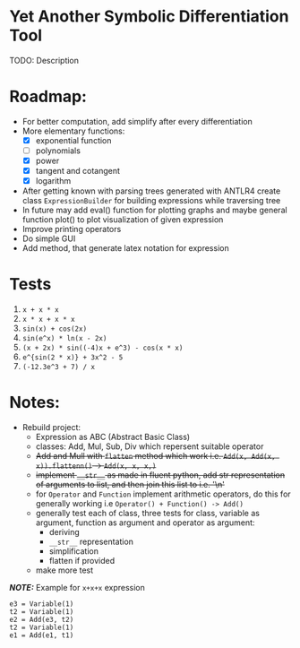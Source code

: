 # Yet Another Symbolic Differentiation Tool
TODO: Description

# Roadmap:
* For better computation, add simplify after every differentiation
* More elementary functions:
  - [x] exponential function
  - [ ] polynomials
  - [x] power
  - [x] tangent and cotangent
  - [x] logarithm
* After getting known with parsing trees generated with ANTLR4 create class `ExpressionBuilder` for building expressions while traversing tree
* In future may add eval() function for plotting graphs and maybe general function plot() to plot visualization of given expression
* Improve printing operators
* Do simple GUI
* Add method, that generate latex notation for expression

# Tests
1. `x + x * x`
2. `x * x + x * x`
3. `sin(x) + cos(2x)`
4. `sin(e^x) * ln(x - 2x)`
5. `(x + 2x) * sin((-4)x + e^3) - cos(x * x)`
6. `e^{sin(2 * x)} + 3x^2 - 5`
7. `(-12.3e^3 + 7) / x`


# Notes:
* Rebuild project:
  - Expression as ABC (Abstract Basic Class)
  - classes: Add, Mul, Sub, Div which repersent suitable operator
  - ~~Add and Mull with `flatten` method which work i.e. `Add(x, Add(x, x)).flattenn()` -> `Add(x, x, x,)`~~
  - ~~implement `__str__` as made in fluent python, add str representation of arguments to list, and then join this list to i.e. '\n'~~
  - for `Operator` and `Function` implement arithmetic operators, do this for generally working i.e `Operator() + Function() -> Add()`
  - generally test each of class, three tests for class, variable as argument, function as argument and operator as argument:
    - deriving
    - `__str__` representation
    - simplification
    - flatten if provided
  - make more test

**_NOTE:_** Example for `x+x+x` expression
```
e3 = Variable(1)
t2 = Variable(1)
e2 = Add(e3, t2)
t2 = Variable(1)
e1 = Add(e1, t1)
```
